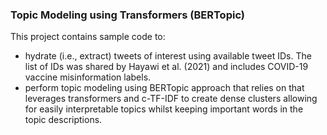 ### Topic Modeling using Transformers (BERTopic)

This project contains sample code to:
* hydrate (i.e., extract) tweets of interest using available tweet IDs. The list of IDs was shared by Hayawi et al. (2021) and includes COVID-19 vaccine misinformation labels.
* perform topic modeling using BERTopic approach that relies on that leverages transformers and c-TF-IDF to create dense clusters allowing for easily interpretable topics whilst keeping important words in the topic descriptions.

